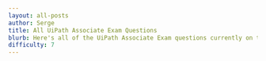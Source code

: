 ```yaml
---
layout: all-posts
author: Serge
title: All UiPath Associate Exam Questions
blurb: Here's all of the UiPath Associate Exam questions currently on the site
difficulty: 7
---
```


